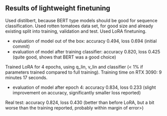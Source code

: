 ## Results of lightweight finetuning

Used distilbert, because BERT type models should be good for sequence classification.
Used rotten tomatoes data set, for good size and already existing split into training, validation and test.
Used LoRA finetuning.

- evaluation of model out of the box: accuracy 0.494, loss 0.694 (initial commit)
- evaluation of model after training classifier: accuracy 0.820, loss 0.425 (quite good, shows that BERT was a good choice)

Trained LoRA for 4 epochs, using q_lin, v_lin and classifier (< 1% if parameters trained compared to full training).
Training time on RTX 3090: 9 minutes 17 seconds.

- evaluation of model after epoch 4: accuracy 0.834, loss 0.233  (slight improvement on accuracy, significantly smaller loss reported)

Real test: accuracy 0.824, loss 0.430 (better than before LoRA, but a bit worse than the training reported, probably within margin of error>)
